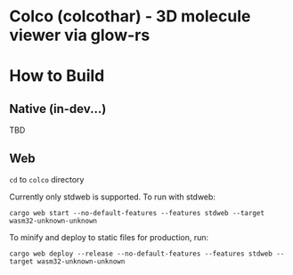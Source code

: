 # Colco (colcothar) - 3D molecule viewer via glow-rs

# How to Build

## Native (in-dev...)

TBD

## Web

`cd` to `colco` directory

Currently only stdweb is supported. To run with stdweb:

```shell
cargo web start --no-default-features --features stdweb --target wasm32-unknown-unknown
```

To minify and deploy to static files for production, run:

```shell
cargo web deploy --release --no-default-features --features stdweb --target wasm32-unknown-unknown
```
